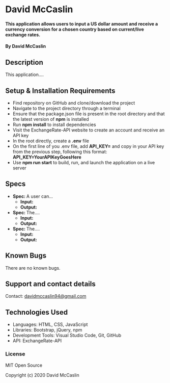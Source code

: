 # David McCaslin

#### This application allows users to input a US dollar amount and receive a currency conversion for a chosen country based on current/live exchange rates.

#### By David McCaslin

## Description

This application....

## Setup & Installation Requirements

* Find repository on GitHub and clone/download the project
* Navigate to the project directory through a terminal
* Ensure that the package.json file is present in the root directory and that the latest version of <strong>npm</strong> is installed
* Run <strong>npm install</strong> to install dependencies
* Visit the ExchangeRate-API website to create an account and receive an API key
* In the root directly, create a <strong>.env</strong> file
* On the first line of you .env file, add <strong>API_KEY=</strong> and copy in your API key from the previous step, following this format: <strong>API_KEY=YourAPIKeyGoesHere</strong>
* Use <strong>npm run start</strong> to build, run, and launch the application on a live server

## Specs

* <strong>Spec: </strong>A user can...
    * <strong>Input: </strong>  
    * <strong>Output: </strong> 
* <strong>Spec: </strong>The....
    * <strong>Input: </strong>  
    * <strong>Output: </strong> 
* <strong>Spec: </strong>The....
    * <strong>Input: </strong>  
    * <strong>Output: </strong> 

## Known Bugs

There are no known bugs.

## Support and contact details

Contact: davidmccaslin94@gmail.com

## Technologies Used

* Languages: HTML, CSS, JavaScript
* Libraries: Bootstrap, jQuery, npm
* Development Tools: Visual Studio Code, Git, GitHub
* API: ExchangeRate-API

### License

MIT Open Source

Copyright (c) 2020 David McCaslin